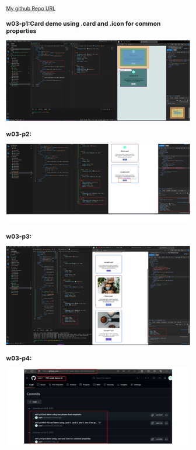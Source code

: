 [My github Repo URL](https://github.com/sssn1/1121-sweb-demo-id.git)

### w03-p1:Card demo using .card and .icon for common properties
![](w03-p1.png)
### w03-p2:
![](w03-p2.png)
### w03-p3:
![](w03-p3.png)
### w03-p4:
![](w03-p4.png)